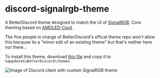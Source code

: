 # discord-signalrgb-theme
A BetterDiscord theme designed to match the UI of [SignalRGB](https://signalrgb.com). Core theming based on [AMOLED-Cord](https://github.com/LuckFire/amoled-cord).

The fine people in charge of BetterDiscord's offical theme repo won't allow this because its a "minor edit of an existing theme" but that's neither here nor there...

To install this theme, download [this file](https://github.com/Fanman03/discord-signalrgb-theme/releases/download/v1.1.0/SignalRGB.theme.css) and copy it to `%appdata%\BetterDiscord\themes`



![Image of Discord client with custom SignalRGB theme](https://i.imgur.com/bZY4Z8H.png)
